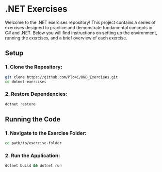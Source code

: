 # .NET Exercises

Welcome to the .NET exercises repository! This project contains a series of exercises designed to practice and demonstrate fundamental concepts in C# and .NET. Below you will find instructions on setting up the environment, running the exercises, and a brief overview of each exercise.

## Setup

### 1. Clone the Repository:
```bash
git clone https://github.com/Plo4i/DND_Exercises.git
cd dotnet-exercises
```
### 2. Restore Dependencies:
```bash
dotnet restore
```

## Running the Code

### 1. Navigate to the Exercise Folder:
```bash
cd path/to/exercise-folder
```
### 2. Run the Application:
```bash
dotnet build && dotnet run
```
